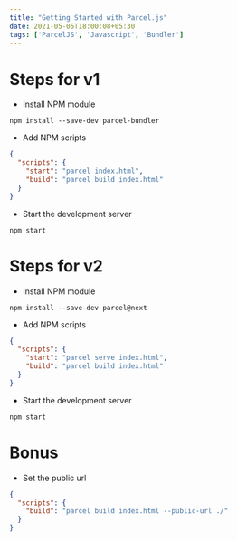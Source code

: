 ```yaml
---
title: "Getting Started with Parcel.js"
date: 2021-05-05T18:00:08+05:30
tags: ['ParcelJS', 'Javascript', 'Bundler']
---
```


# Steps for v1
- Install NPM module
```
npm install --save-dev parcel-bundler
```

- Add NPM scripts
```json
{
  "scripts": {
    "start": "parcel index.html",
    "build": "parcel build index.html"
  }
}
```

- Start the development server
```
npm start
```

# Steps for v2
- Install NPM module
```
npm install --save-dev parcel@next
```

- Add NPM scripts
```json
{
  "scripts": {
    "start": "parcel serve index.html",
    "build": "parcel build index.html"
  }
}
```

- Start the development server
```
npm start
```

# Bonus
- Set the public url
```json
{
  "scripts": {
    "build": "parcel build index.html --public-url ./"
  }
}
```